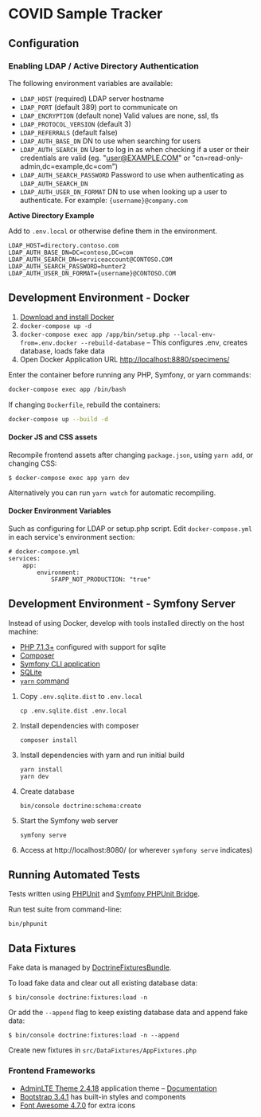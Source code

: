 # COVID Sample Tracker

## Configuration

### Enabling LDAP / Active Directory Authentication

The following environment variables are available:

 * `LDAP_HOST` (required) LDAP server hostname
 * `LDAP_PORT` (default 389) port to communicate on
 * `LDAP_ENCRYPTION` (default none) Valid values are none, ssl, tls
 * `LDAP_PROTOCOL_VERSION` (default 3)
 * `LDAP_REFERRALS` (default false)
 * `LDAP_AUTH_BASE_DN` DN to use when searching for users
 * `LDAP_AUTH_SEARCH_DN` User to log in as when checking if a user or their credentials are valid (eg. "user@EXAMPLE.COM" or "cn=read-only-admin,dc=example,dc=com")
 * `LDAP_AUTH_SEARCH_PASSWORD` Password to use when authenticating as `LDAP_AUTH_SEARCH_DN` 
 * `LDAP_AUTH_USER_DN_FORMAT` DN to use when looking up a user to authenticate. For example: `{username}@company.com` 
 
**Active Directory Example**

Add to `.env.local` or otherwise define them in the environment.

```
LDAP_HOST=directory.contoso.com
LDAP_AUTH_BASE_DN=DC=contoso,DC=com
LDAP_AUTH_SEARCH_DN=serviceaccount@CONTOSO.COM
LDAP_AUTH_SEARCH_PASSWORD=hunter2
LDAP_AUTH_USER_DN_FORMAT={username}@CONTOSO.COM
```


## Development Environment - Docker

1. [Download and install Docker](https://www.docker.com/)
1. `docker-compose up -d`
1. `docker-compose exec app /app/bin/setup.php --local-env-from=.env.docker --rebuild-database` – This configures .env, creates database, loads fake data
1. Open Docker Application URL <http://localhost:8880/specimens/>

Enter the container before running any PHP, Symfony, or yarn commands:

```bash
docker-compose exec app /bin/bash
``` 

If changing `Dockerfile`, rebuild the containers:

```bash
docker-compose up --build -d
```

#### Docker JS and CSS assets

Recompile frontend assets after changing `package.json`, using `yarn add`, or changing CSS:

    $ docker-compose exec app yarn dev

Alternatively you can run `yarn watch` for automatic recompiling.

#### Docker Environment Variables

Such as configuring for LDAP or setup.php script. Edit `docker-compose.yml` in each service's environment section:

    # docker-compose.yml
    services:
        app:
            environment:
                SFAPP_NOT_PRODUCTION: "true"


## Development Environment - Symfony Server

Instead of using Docker, develop with tools installed directly on the host machine:

 * [PHP 7.1.3+](https://www.php.net/) configured with support for sqlite
 * [Composer](https://getcomposer.org/)
 * [Symfony CLI application](https://symfony.com/download)
 * [SQLite](https://www.sqlite.org/download.html)
 * [`yarn` command](https://yarnpkg.com/getting-started/install)

1. Copy `.env.sqlite.dist` to `.env.local`

    `cp .env.sqlite.dist .env.local`

2. Install dependencies with composer

    `composer install`
    
3. Install dependencies with yarn and run initial build

    ```
    yarn install
    yarn dev
    ```
    
4. Create database

	```
    bin/console doctrine:schema:create
    ```
   
5. Start the Symfony web server

    `symfony serve`
    
6. Access at http://localhost:8080/ (or wherever `symfony serve` indicates)

## Running Automated Tests

Tests written using [PHPUnit](https://phpunit.de/) and [Symfony PHPUnit Bridge](https://symfony.com/doc/4.4/testing.html).

Run test suite from command-line:

    bin/phpunit

## Data Fixtures

Fake data is managed by [DoctrineFixturesBundle](https://symfony.com/doc/master/bundles/DoctrineFixturesBundle/index.html).

To load fake data and clear out all existing database data:

    $ bin/console doctrine:fixtures:load -n

Or add the `--append` flag to keep existing database data and append fake data:

    $ bin/console doctrine:fixtures:load -n --append

Create new fixtures in `src/DataFixtures/AppFixtures.php`

### Frontend Frameworks

* [AdminLTE Theme 2.4.18](https://github.com/ColorlibHQ/AdminLTE) application theme – [Documentation](https://adminlte.io/docs/2.4/installation)
* [Bootstrap 3.4.1](https://getbootstrap.com/docs/3.4/components/) has built-in styles and components
* [Font Awesome 4.7.0](https://fontawesome.com/v4.7.0/) for extra icons
